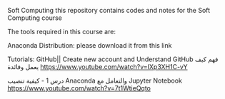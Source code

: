 Soft Computing
this repository contains codes and notes for the Soft Computing course

The tools required in this course are:

Anaconda Distribution: please download it from this link

Tutorials: GitHub|| Create new account and Understand GitHub فهم كيف يعمل وفائدة https://www.youtube.com/watch?v=IXp3XH1C-vY

درس 1 - كيفية تنصيب Anaconda والتعامل مع Jupyter Notebook https://www.youtube.com/watch?v=7t1WtieQqto
